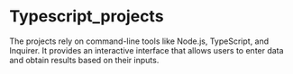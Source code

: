 # Typescript_projects

The projects rely on command-line tools like Node.js, TypeScript, and Inquirer. It provides an interactive interface that allows users to enter data and obtain results based on their inputs. 

